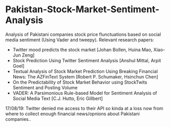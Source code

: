 # Pakistan-Stock-Market-Sentiment-Analysis

Analysis of Pakistani companies stock price flunctuations based on social media sentiment (Using Vader and tweepy). Relevant research papers:

* Twitter mood predicts the stock market [Johan Bollen, Huina Mao, Xiao-Jun Zeng]
* Stock Prediction Using Twitter Sentiment Analysis [Anshul Mittal, Arpit Goel]
* Textual Analysis of Stock Market Prediction Using Breaking Financial News: The AZFinText System [Robert P. Schumaker, Hsinchun Chen]
* On the Predictability of Stock Market Behavior using StockTwits Sentiment and Posting Volume
* VADER: A Parsimonious Rule-based Model for Sentiment Analysis of Social Media Text [C.J. Hutto, Eric Gillbert]

17/08/19: Twitter denied me access to their API so kinda at a loss now from where to collect enough financial news/opnions about Pakistani companies..
